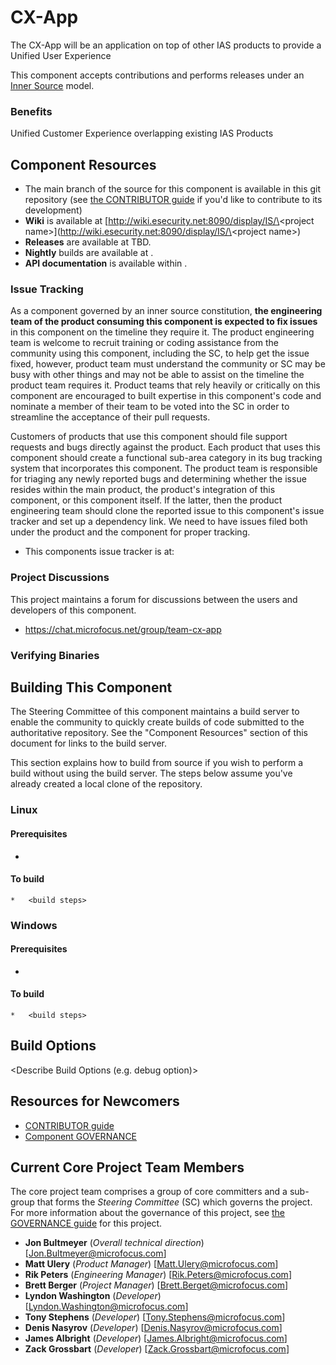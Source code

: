 # CX-App

The CX-App will be an application on top of other IAS products to provide a Unified User Experience

This component accepts contributions and performs releases under an [Inner Source](http://wiki.esecurity.net:8090/display/IS/Inner+Source+Home) model.

### Benefits

Unified Customer Experience overlapping existing IAS Products

## Component Resources

*   The main branch of the source for this component is available in this git repository (see [the CONTRIBUTOR guide](CONTRIBUTOR.md) if you'd like to contribute to its development)
*   **Wiki** is available at [http://wiki.esecurity.net:8090/display/IS/\<project name\>](http://wiki.esecurity.net:8090/display/IS/\<project name\>)
*   **Releases** are available at TBD.
*   **Nightly** builds are available at <Link to Build server>.
*   **API documentation** is available within <location of documentation>.

### Issue Tracking

As a component governed by an inner source constitution, **the engineering team of the product consuming this component is expected to fix issues** in this component on the timeline they require it.  The product engineering team is welcome to recruit training or coding assistance from the community using this component, including the SC, to help get the issue fixed, however, product team must understand the community or SC may be busy with other things and may not be able to assist on the timeline the product team requires it.  Product teams that rely heavily or critically on this component are encouraged to built expertise in this component's code and nominate a member of their team to be voted into the SC in order to streamline the acceptance of their pull requests.

Customers of products that use this component should file support requests and bugs directly against the product. Each product that uses this component should create a functional sub-area category in its bug tracking system that incorporates this component. The product team is responsible for triaging any newly reported bugs and determining whether the issue resides within the main product, the product's integration of this component, or this component itself. If the latter, then the product engineering team should clone the reported issue to this component's issue tracker and set up a dependency link. We need to have issues filed both under the product and the component for proper tracking.

*   This components issue tracker is at: [<Project Defect Tracking URL>](<Project Defect Tracking URL>)

### Project Discussions

This project maintains a forum for discussions between the users and developers of this component.

*   https://chat.microfocus.net/group/team-cx-app

### Verifying Binaries

<How To Verify Binaries>

## Building This Component

The Steering Committee of this component maintains a build server to enable the community to quickly create builds of code submitted to the authoritative repository.  See the "Component Resources" section of this document for links to the build server.

This section explains how to build from source if you wish to perform a build without using the build server.  The steps below assume you've already created a local clone of the repository.

### Linux

#### Prerequisites

*   <List Prerequisites>

#### To build

```
*   <build steps>
```

### Windows

#### Prerequisites

*   <List Prerequisites>

#### To build

```
*   <build steps>
```


## Build Options

<Describe Build Options (e.g. debug option)>

## Resources for Newcomers

*   [CONTRIBUTOR guide](CONTRIBUTOR.md)
*   [Component GOVERNANCE](GOVERNANCE.md)

## Current Core Project Team Members

The core project team comprises a group of core committers and a sub-group that forms the _Steering Committee_ (SC) which governs the project. For more information about the governance of this project, see [the GOVERNANCE guide](GOVERNANCE.md) for this project.

*   **Jon Bultmeyer** (_Overall technical direction_) [Jon.Bultmeyer@microfocus.com]
*	**Matt Ulery**	(_Product Manager_) [Matt.Ulery@microfocus.com]
*	**Rik Peters**	(_Engineering Manager_) [Rik.Peters@microfocus.com]
*	**Brett Berger** (_Project Manager_) [Brett.Berget@microfocus.com]
*	**Lyndon Washington** (_Developer_) [Lyndon.Washington@microfocus.com]
*	**Tony Stephens** (_Developer_)	[Tony.Stephens@microfocus.com]
*	**Denis Nasyrov** (_Developer_) [Denis.Nasyrov@microfocus.com]
*	**James Albright** (_Developer_) [James.Albright@microfocus.com]
*	**Zack Grossbart** (_Developer_) [Zack.Grossbart@microfocus.com]
